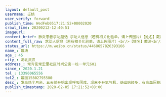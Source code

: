 ```yaml
---
layout: default_post
username: 壬婧
user_verify: forward
publish_time: WedFeb0517:21:52+08002020
crawl_time: 20200212-12:40:51
imageurl: 
content_brief: 肺炎患者求助超话 求助人信息（若有相关化验单，请上传图片）【姓名】戴涛【年龄】45【所在城市】湖北武汉【所在小区、社区】常青街常宏里社区时尚公寓一栋一单元601【患病时间】2020.1.21【联系方式】13396065556【其他紧急联系人】戴丽 15802795500【病情描述】发高热半月余，五天前开始 ...全文
content_full_raw: 求助人信息（若有相关化验单，请上传图片）<br/>【姓名】戴涛<br/>【年龄】45<br/>【所在城市】湖北武汉<br/>【所在小区、社区】常青街常宏里社区时尚公寓一栋一单元601<br/>【患病时间】2020.1.21<br/>【联系方式】13396065556<br/>【其他紧急联系人】戴丽15802795500<br/>【病情描述】发高热半月余，五天前开始出现呼吸困难，现离不开氧气机，基础病较多，有高血压糖尿病等等.核酸检测在测中，尚未拿到结果，但医院排除了甲流乙流，ct显示双肺磨玻璃状.多次申报到社区医院和街道，他们称无力解决此事，病人一息尚存，生命不能等，急求安排床位！！
status_url: https://m.weibo.cn/status/4468657826393166
name_: 戴涛
age_: 45
city_: 湖北武汉
address_: 常青街常宏里社区时尚公寓一栋一单元601
since_: 2020.1.21
tel_: 13396065556
tel2_: 戴丽15802795500
desc_: 发高热半月余，五天前开始出现呼吸困难，现离不开氧气机，基础病较多，有高血压糖尿病等等.核酸检测在测中，尚未拿到结果，但医院排除了甲流乙流，ct显示双肺磨玻璃状.多次申报到社区医院和街道，他们称无力解决此事，病人一息尚存，生命不能等，急求安排床位！！
publish_timestamp: 2020-02-05 17:21:52+08:00
---
```

